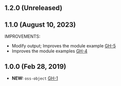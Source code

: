 ## 1.2.0 (Unreleased)
## 1.1.0 (August 10, 2023)

IMPROVEMENTS:

- Modify output; Improves the module example [GH-5](https://github.com/terraform-alicloud-modules/terraform-alicloud-oss-object/pull/5)
- Improves the module examples [GH-4](https://github.com/terraform-alicloud-modules/terraform-alicloud-oss-object/pull/4)
## 1.0.0 (Feb 28, 2019)

- **NEW:**  `oss-object` [GH-1](https://github.com/terraform-alicloud-modules/terraform-alicloud-oss-object/pull/1)